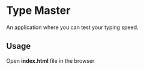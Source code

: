# Type Master
An application where you can test your typing speed.
## Usage
Open __index.html__ file in the browser